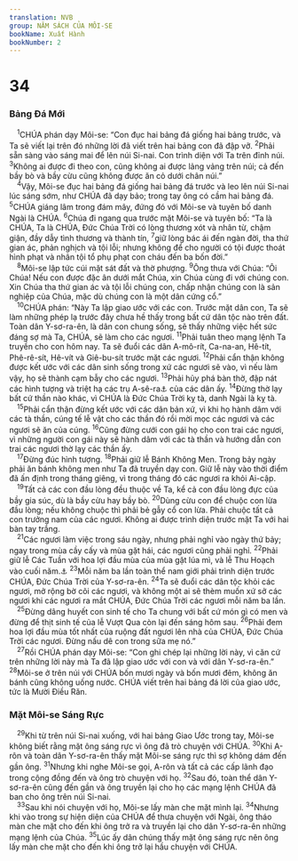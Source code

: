```yaml
---
translation: NVB
group: NĂM SÁCH CỦA MÔI-SE
bookName: Xuất Hành 
bookNumber: 2
---
```


<div class="title"><h1>34</h1><h3>Bảng Đá Mới </h3></div>
<span class="verse xu_34_1"> <sup>1</sup>CHÚA phán dạy Môi-se: “Con đục hai bảng đá giống hai bảng trước, và Ta sẽ viết lại trên đó những lời đã viết trên hai bảng con đã đập vỡ. </span>
<span class="verse xu_34_2"><sup>2</sup>Phải sẵn sàng vào sáng mai để lên núi Si-nai. Con trình diện với Ta trên đỉnh núi. </span>
<span class="verse xu_34_3"><sup>3</sup>Không ai được đi theo con, cũng không ai được lảng vảng trên núi; cả đến bầy bò và bầy cừu cũng không được ăn cỏ dưới chân núi.” <br/></span>
<span class="verse xu_34_4"> <sup>4</sup>Vậy, Môi-se đục hai bảng đá giống hai bảng đá trước và leo lên núi Si-nai lúc sáng sớm, như CHÚA đã dạy bảo; trong tay ông có cầm hai bảng đá. </span>
<span class="verse xu_34_5"><sup>5</sup>CHÚA giáng lâm trong đám mây, đứng đó với Môi-se và tuyên bố danh Ngài là CHÚA. </span>
<span class="verse xu_34_6"><sup>6</sup>Chúa đi ngang qua trước mặt Môi-se và tuyên bố: “Ta là CHÚA, Ta là CHÚA, Đức Chúa Trời có lòng thương xót và nhân từ, chậm giận, đầy dẫy tình thương và thành tín, </span>
<span class="verse xu_34_7"><sup>7</sup>giữ lòng bác ái đến ngàn đời, tha thứ gian ác, phản nghịch và tội lỗi; nhưng không để cho người có tội được thoát hình phạt và nhân tội tổ phụ phạt con cháu đến ba bốn đời.” <br/></span>
<span class="verse xu_34_8"> <sup>8</sup>Môi-se lập tức cúi mặt sát đất và thờ phượng. </span>
<span class="verse xu_34_9"><sup>9</sup>Ông thưa với Chúa: “Ôi Chúa! Nếu con được đặc ân dưới mắt Chúa, xin Chúa cùng đi với chúng con. Xin Chúa tha thứ gian ác và tội lỗi chúng con, chấp nhận chúng con là sản nghiệp của Chúa, mặc dù chúng con là một dân cứng cổ.” <br/></span>
<span class="verse xu_34_10"> <sup>10</sup>CHÚA phán: “Này Ta lập giao ước với các con. Trước mặt dân con, Ta sẽ làm những phép lạ trước đây chưa hề thấy trong bất cứ dân tộc nào trên đất. Toàn dân Y-sơ-ra-ên, là dân con chung sống, sẽ thấy những việc hết sức đáng sợ mà Ta, CHÚA, sẽ làm cho các ngươi. </span>
<span class="verse xu_34_11"><sup>11</sup>Phải tuân theo mạng lệnh Ta truyền cho con hôm nay. Ta sẽ đuổi các dân A-mô-rít, Ca-na-an, Hê-tít, Phê-rê-sít, Hê-vít và Giê-bu-sít trước mặt các ngươi. </span>
<span class="verse xu_34_12"><sup>12</sup>Phải cẩn thận không được kết ước với các dân sinh sống trong xứ các ngươi sẽ vào, vì nếu làm vậy, họ sẽ thành cạm bẫy cho các ngươi. </span>
<span class="verse xu_34_13"><sup>13</sup>Phải hủy phá bàn thờ, đập nát các hình tượng và triệt hạ các trụ A-sê-ra<a data-toggle="tooltip" data-placement="bottom" title="Trụ tượng trưng cho nữ thần A-sê-ra">⚓</a> của các dân ấy. </span>
<span class="verse xu_34_14"><sup>14</sup>Đừng thờ lạy bất cứ thần nào khác, vì CHÚA là Đức Chúa Trời kỵ tà, danh Ngài là kỵ tà. <br/></span>
<span class="verse xu_34_15"> <sup>15</sup>Phải cẩn thận đừng kết ước với các dân bản xứ, vì khi họ hành dâm với các tà thần, cúng tế lễ vật cho các thần đó rồi mời mọc các ngươi và các ngươi sẽ ăn của cúng. </span>
<span class="verse xu_34_16"><sup>16</sup>Cũng đừng cưới con gái họ cho con trai các ngươi, vì những người con gái này sẽ hành dâm với các tà thần và hướng dẫn con trai các ngươi thờ lạy các thần ấy. <br/></span>
<span class="verse xu_34_17"> <sup>17</sup>Đừng đúc hình tượng. </span>
<span class="verse xu_34_18"><sup>18</sup>Phải giữ lễ Bánh Không Men. Trong bảy ngày phải ăn bánh không men như Ta đã truyền dạy con. Giữ lễ này vào thời điểm đã ấn định trong tháng giêng, vì trong tháng đó các ngươi ra khỏi Ai-cập. <br/></span>
<span class="verse xu_34_19"> <sup>19</sup>Tất cả các con đầu lòng đều thuộc về Ta, kể cả con đầu lòng đực của bầy gia súc, dù là bầy cừu hay bầy bò. </span>
<span class="verse xu_34_20"><sup>20</sup>Dùng cừu con để chuộc con lừa đầu lòng; nếu không chuộc thì phải bẻ gẫy cổ con lừa. Phải chuộc tất cả con trưởng nam của các ngươi. Không ai được trình diện trước mặt Ta với hai bàn tay trắng. <br/></span>
<span class="verse xu_34_21"> <sup>21</sup>Các ngươi làm việc trong sáu ngày, nhưng phải nghỉ vào ngày thứ bảy; ngay trong mùa cầy cấy và mùa gặt hái, các ngươi cũng phải nghỉ. </span>
<span class="verse xu_34_22"><sup>22</sup>Phải giữ lễ Các Tuần với hoa lợi đầu mùa của mùa gặt lúa mì, và lễ Thu Hoạch vào cuối năm.<a data-toggle="tooltip" data-placement="bottom" title="Vào mùa thu">⚓</a></span>
<span class="verse xu_34_23"><sup>23</sup>Mỗi năm ba lần toàn thể nam giới phải trình diện trước CHÚA, Đức Chúa Trời của Y-sơ-ra-ên. </span>
<span class="verse xu_34_24"><sup>24</sup>Ta sẽ đuổi các dân tộc khỏi các ngươi, mở rộng bờ cõi các ngươi, và không một ai sẽ thèm muốn xứ sở các ngươi khi các ngươi ra mắt CHÚA, Đức Chúa Trời các ngươi mỗi năm ba lần. <br/></span>
<span class="verse xu_34_25"> <sup>25</sup>Đừng dâng huyết con sinh tế cho Ta chung với bất cứ món gì có men và đừng để thịt sinh tế của lễ Vượt Qua còn lại đến sáng hôm sau. </span>
<span class="verse xu_34_26"><sup>26</sup>Phải đem hoa lợi đầu mùa tốt nhất của ruộng đất ngươi lên nhà của CHÚA, Đức Chúa Trời các ngươi. Đừng nấu dê con trong sữa mẹ nó.” <br/></span>
<span class="verse xu_34_27"> <sup>27</sup>Rồi CHÚA phán dạy Môi-se: “Con ghi chép lại những lời này, vì căn cứ trên những lời này mà Ta đã lập giao ước với con và với dân Y-sơ-ra-ên.” </span>
<span class="verse xu_34_28"><sup>28</sup>Môi-se ở trên núi với CHÚA bốn mươi ngày và bốn mươi đêm, không ăn bánh cũng không uống nước. CHÚA viết trên hai bảng đá lời của giao ước, tức là Mười Điều Răn. <br/></span>
<div class="title"><h3>Mặt Môi-se Sáng Rực </h3></div>
<span class="verse xu_34_29"> <sup>29</sup>Khi từ trên núi Si-nai xuống, với hai bảng Giao Ước trong tay, Môi-se không biết rằng mặt ông sáng rực vì ông đã trò chuyện với CHÚA. </span>
<span class="verse xu_34_30"><sup>30</sup>Khi A-rôn và toàn dân Y-sơ-ra-ên thấy mặt Môi-se sáng rực thì sợ không dám đến gần ông. </span>
<span class="verse xu_34_31"><sup>31</sup>Nhưng khi nghe Môi-se gọi, A-rôn và tất cả các cấp lãnh đạo trong cộng đồng đến và ông trò chuyện với họ. </span>
<span class="verse xu_34_32"><sup>32</sup>Sau đó, toàn thể dân Y-sơ-ra-ên cũng đến gần và ông truyền lại cho họ các mạng lệnh CHÚA đã ban cho ông trên núi Si-nai. <br/></span>
<span class="verse xu_34_33"> <sup>33</sup>Sau khi nói chuyện với họ, Môi-se lấy màn che mặt mình lại. </span>
<span class="verse xu_34_34"><sup>34</sup>Nhưng khi vào trong sự hiện diện của CHÚA để thưa chuyện với Ngài, ông tháo màn che mặt cho đến khi ông trở ra và truyền lại cho dân Y-sơ-ra-ên những mạng lệnh của Chúa. </span>
<span class="verse xu_34_35"><sup>35</sup>Lúc ấy dân chúng thấy mặt ông sáng rực nên ông lấy màn che mặt cho đến khi ông trở lại hầu chuyện với CHÚA. <br/></span>
